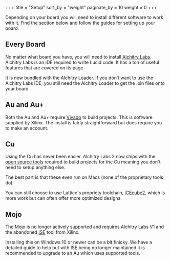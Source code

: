 +++
title = "Setup"
sort_by = "weight"
paginate_by = 10
weight = 0
+++

Depending on your board you will need to install different software to work with it. Find the section below and follow the guides for setting up your board.

## Every Board

No matter what board you have, you will need to install [Alchitry Labs](@/alchitry-labs.md). Alchitry Labs is an IDE required to write Lucid code. It has a ton of useful features that are covered on its page.

It is now bundled with the Alchitry Loader. If you don’t want to use the Alchitry Labs IDE, you still need the Alchitry Loader to get the .bin files onto your board.

## Au and Au+

Both the Au and Au+ require [Vivado](@/tutorials/setup/vivado.md) to build projects. This is software supplied by Xilinx. The install is fairly straightforward but does require you to make an account.

## Cu

Using the Cu has never been easier. Alchitry Labs 2 now ships with the  [open source tools](https://symbiflow.github.io/index.html) required to build projects for the Cu meaning you don't need to setup anything else.

The best part is that these even run on Macs (none of the proprietary tools do).

You can still choose to use Lattice's propriety toolchain, [iCEcube2](@/tutorials/setup/icecube2.md), which is more work but can often offer more optimized designs.
## Mojo

The Mojo is no longer actively supported and requires Alchitry Labs V1 and the abandoned [ISE](@/tutorials/setup/ise.md) tool from Xilinx. 

Installing this on Windows 10 or newer can be a bit finicky. We have a detailed guide to help but with ISE being no longer maintained it is recommended to upgrade to an Au which uses supported tools.